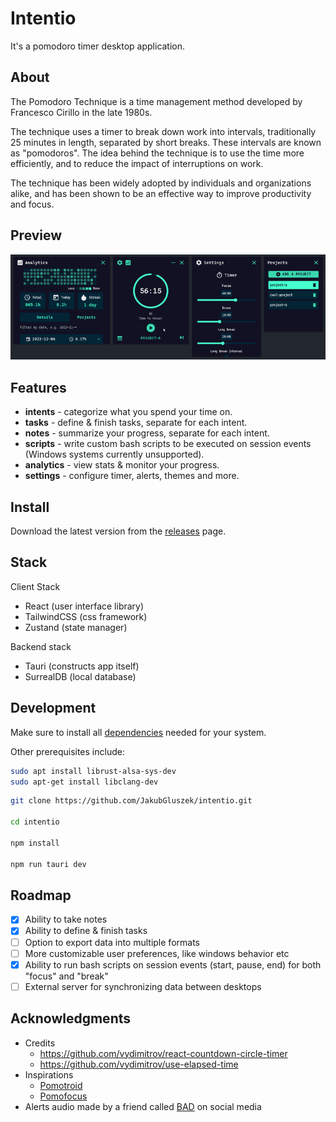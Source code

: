 # Intentio

It's a pomodoro timer desktop application.

## About

The Pomodoro Technique is a time management method developed by Francesco Cirillo in the late 1980s.

The technique uses a timer to break down work into intervals, traditionally 25 minutes in length, separated by short breaks. These intervals are known as "pomodoros". The idea behind the technique is to use the time more efficiently, and to reduce the impact of interruptions on work.

The technique has been widely adopted by individuals and organizations alike, and has been shown to be an effective way to improve productivity and focus.

## Preview

![Preview](https://github.com/JakubGluszek/intentio/blob/master/.github/images/intentio-demo.gif)

## Features

- **intents** - categorize what you spend your time on.
- **tasks** - define & finish tasks, separate for each intent.
- **notes** - summarize your progress, separate for each intent.
- **scripts** - write custom bash scripts to be executed on session events (Windows systems currently unsupported).
- **analytics** - view stats & monitor your progress.
- **settings** - configure timer, alerts, themes and more.

## Install

Download the latest version from the [releases](https://github.com/JakubGluszek/intentio/releases) page.

## Stack

Client Stack

- React (user interface library)
- TailwindCSS (css framework)
- Zustand (state manager)

Backend stack

- Tauri (constructs app itself)
- SurrealDB (local database)

## Development

Make sure to install all [dependencies](https://tauri.app/v1/guides/getting-started/prerequisites) needed for your system.

Other prerequisites include:
```bash
sudo apt install librust-alsa-sys-dev
sudo apt-get install libclang-dev
```

```bash
git clone https://github.com/JakubGluszek/intentio.git

cd intentio

npm install

npm run tauri dev
```

## Roadmap

- [x] Ability to take notes
- [x] Ability to define & finish tasks
- [ ] Option to export data into multiple formats
- [ ] More customizable user preferences, like windows behavior etc
- [x] Ability to run bash scripts on session events (start, pause, end) for both "focus" and "break"
- [ ] External server for synchronizing data between desktops

## Acknowledgments

- Credits
  - https://github.com/vydimitrov/react-countdown-circle-timer
  - https://github.com/vydimitrov/use-elapsed-time
- Inspirations
  - [Pomotroid](https://github.com/Splode/pomotroid)
  - [Pomofocus](https://pomofocus.io/)
- Alerts audio made by a friend called [BAD](https://www.youtube.com/channel/UCCqowyNy72D-TVhYJzNHhpw) on social media
